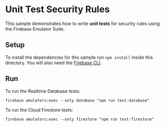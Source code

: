 # Unit Test Security Rules

This sample demonstrates how to write **unit tests** for security rules
using the Firebase Emulator Suite.

## Setup

To install the dependencies for this sample run `npm install` inside this directory.
You will also need the [Firebase CLI](https://firebase.google.com/docs/cli).

## Run

To run the Realtime Database tests:

```
firebase emulators:exec --only database "npm run test-database"
```

To run the Cloud Firestore tests:

```
firebase emulators:exec --only firestore "npm run test-firestore"
```
